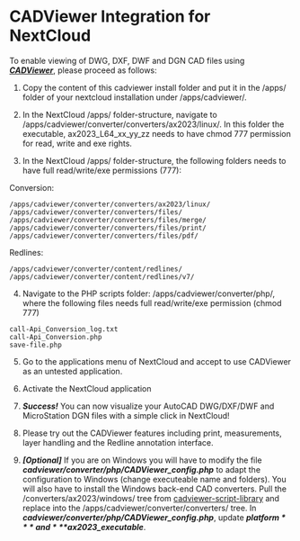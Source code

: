 # CADViewer Integration for NextCloud

To enable viewing of DWG, DXF, DWF and DGN CAD files using ***[CADViewer](https://www.cadviewer.com)***, please proceed as follows:

1. Copy the content of this cadviewer install folder and put it in the /apps/ folder of your nextcloud installation under /apps/cadviewer/.

2.  In the NextCloud /apps/ folder-structure, navigate to /apps/cadviewer/converter/converters/ax2023/linux/. In this folder the executable, ax2023_L64_xx_yy_zz  needs to have chmod 777 permission for read, write and exe rights.

3. In the NextCloud /apps/ folder-structure, the following folders needs to have full read/write/exe permissions (777):

Conversion:
```
/apps/cadviewer/converter/converters/ax2023/linux/
/apps/cadviewer/converter/converters/files/
/apps/cadviewer/converter/converters/files/merge/
/apps/cadviewer/converter/converters/files/print/
/apps/cadviewer/converter/converters/files/pdf/
```
Redlines:
```
/apps/cadviewer/converter/content/redlines/
/apps/cadviewer/converter/content/redlines/v7/
```

4. Navigate to the PHP scripts folder: /apps/cadviewer/converter/php/, where the following files needs full read/write/exe permission (chmod 777)

```
call-Api_Conversion_log.txt
call-Api_Conversion.php
save-file.php
```

5. Go to the applications menu of NextCloud and accept to use CADViewer as an untested application. 

6. Activate the NextCloud application

7. ***Success!*** You can now visualize your AutoCAD DWG/DXF/DWF and MicroStation DGN files with a simple click in NextCloud!

8. Please try out the CADViewer features including print, measurements, layer handling and the Redline annotation interface.

9. ***[Optional]*** If you are on Windows you will have to modify the file ***cadviewer/converter/php/CADViewer_config.php*** to adapt the configuration to Windows (change executeable name and folders). You will also have to install the Windows back-end CAD converters. Pull the /converters/ax2023/windows/ tree from [cadviewer-script-library](https://github.com/CADViewer/cadviewer-script-library) and replace into the /apps/cadviewer/converter/converters/ tree. In ***cadviewer/converter/php/CADViewer_config.php***, update ***$platform*** and ***$ax2023_executable***.





